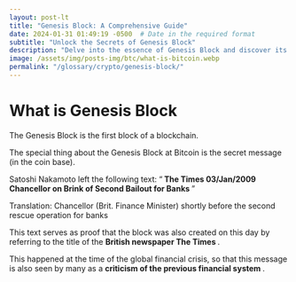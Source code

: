 ```yaml
---
layout: post-lt
title: "Genesis Block: A Comprehensive Guide"
date: 2024-01-31 01:49:19 -0500  # Date in the required format
subtitle: "Unlock the Secrets of Genesis Block"
description: "Delve into the essence of Genesis Block and discover its pivotal role in the blockchain ecosystem. Uncover the nuances that make Genesis Block a cornerstone of digital innovation."
image: /assets/img/posts-img/btc/what-is-bitcoin.webp
permalink: "/glossary/crypto/genesis-block/"
---
```

<h1>What is Genesis Block</h1>
<p> The Genesis Block is the first block of a blockchain. </p> <p> The special thing about the Genesis Block at Bitcoin is the secret message (in the coin base). </p> <p> Satoshi Nakamoto left the following text: “<strong> The Times 03/Jan/2009 Chancellor on Brink of Second Bailout for Banks </strong>” </p> <P> Translation: Chancellor (Brit. Finance Minister) shortly before the second rescue operation for banks </p> <p> This text serves as proof that the block was also created on this day by referring to the title of the <strong> British newspaper The Times </strong>. </p> <p> This happened at the time of the global financial crisis, so that this message is also seen by many as a <strong> criticism of the previous financial system </strong>. </p>
